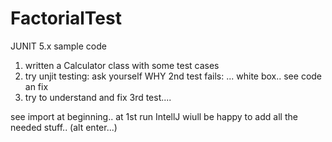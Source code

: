 # FactorialTest

JUNIT 5.x sample code

1) written a Calculator class with some test cases
2) try unjit testing: ask yourself WHY 2nd test fails: ... white box.. see code an fix
3) try to understand and fix 3rd test....


see import at beginning.. at 1st run IntellJ wiull be happy to add all the needed stuff.. (alt enter...)


